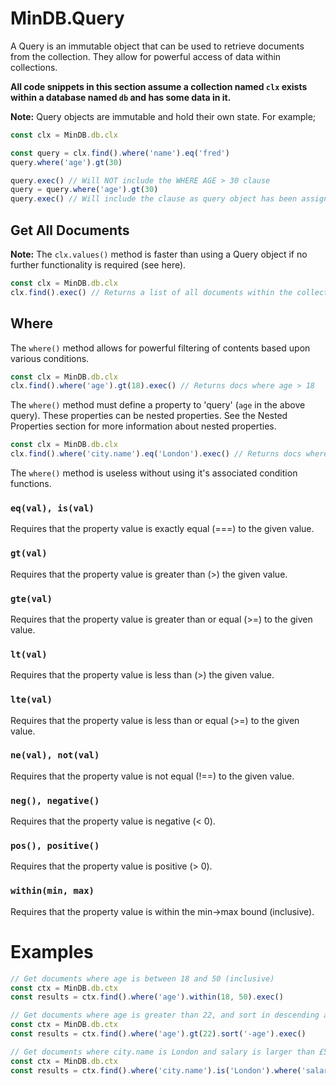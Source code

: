 # MinDB.Query

A Query is an immutable object that can be used to retrieve documents from the collection. They allow for powerful access of data within collections.

__All code snippets in this section assume a collection named `clx` exists within a database named `db` and has some data in it.__

__Note:__ Query objects are immutable and hold their own state. For example;

````javascript
const clx = MinDB.db.clx

const query = clx.find().where('name').eq('fred')
query.where('age').gt(30)

query.exec() // Will NOT include the WHERE AGE > 30 clause
query = query.where('age').gt(30)
query.exec() // Will include the clause as query object has been assigned
````

## Get All Documents
__Note:__ The `clx.values()` method is faster than using a Query object if no further functionality is required (see here).

````javascript
const clx = MinDB.db.clx
clx.find().exec() // Returns a list of all documents within the collection
````

## Where
The `where()` method allows for powerful filtering of contents based upon various conditions.

````javascript
const clx = MinDB.db.clx
clx.find().where('age').gt(18).exec() // Returns docs where age > 18
````

The `where()` method must define a property to 'query' (`age` in the above query). These properties can be nested properties. See the Nested Properties section for more information about nested properties.

````javascript
const clx = MinDB.db.clx
clx.find().where('city.name').eq('London').exec() // Returns docs where the city.name is 18
````

The `where()` method is useless without using it's associated condition functions.

### `eq(val), is(val)`
Requires that the property value is exactly equal (===) to the given value.

### `gt(val)`
Requires that the property value is greater than (>) the given value.

### `gte(val)`
Requires that the property value is greater than or equal (>=) to the given value.

### `lt(val)`
Requires that the property value is less than (>) the given value.

### `lte(val)`
Requires that the property value is less than or equal (>=) to the given value.

### `ne(val), not(val)`
Requires that the property value is not equal (!==) to the given value.

### `neg(), negative()`
Requires that the property value is negative (< 0).

### `pos(), positive()`
Requires that the property value is positive (> 0).

### `within(min, max)`
Requires that the property value is within the min->max bound (inclusive).

# Examples
````javascript
// Get documents where age is between 18 and 50 (inclusive)
const ctx = MinDB.db.ctx
const results = ctx.find().where('age').within(18, 50).exec()
````

````javascript
// Get documents where age is greater than 22, and sort in descending age order
const ctx = MinDB.db.ctx
const results = ctx.find().where('age').gt(22).sort('-age').exec()
````

````javascript
// Get documents where city.name is London and salary is larger than £50,000.
const ctx = MinDB.db.ctx
const results = ctx.find().where('city.name').is('London').where('salary').gt(50000).exec()
````
